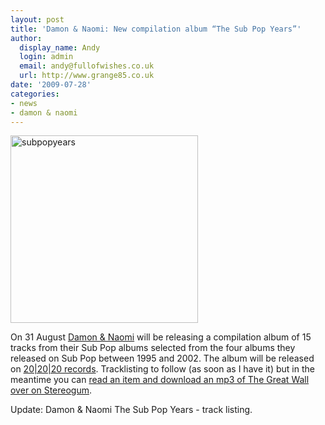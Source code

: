 ```yaml
---
layout: post
title: 'Damon & Naomi: New compilation album “The Sub Pop Years”'
author:
  display_name: Andy
  login: admin
  email: andy@fullofwishes.co.uk
  url: http://www.grange85.co.uk
date: '2009-07-28'
categories:
- news
- damon & naomi
---
```

<p><img src="https://media.fullofwishes.co.uk/ahfow/uploads/2009/07/subpopyears.jpg" alt="subpopyears" title="subpopyears" width="300" height="300" class="alignright size-full wp-image-1473" />
<p>On 31 August <a href="http://www.damonandnaomi.com">Damon & Naomi</a> will be releasing a compilation album of 15 tracks from their Sub Pop albums selected from the four albums they released on Sub Pop between 1995 and 2002. The album will be released on <a href="http://www.20-20-20.com/">20|20|20 records</a>. Tracklisting to follow (as soon as I have it) but in the meantime you can <a href="http://stereogum.com/archives/mp3/damon-naomi-revisit-the-sub-pop-years_081451.html">read an item and download an mp3 of The Great Wall over on Stereogum</a>.</p>
<p><ins datetime="2009-07-29T10:10:21+00:00">
<p>Update: Damon & Naomi The Sub Pop Years - track listing.</p>
<p></ins></p>
